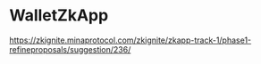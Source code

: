 # WalletZkApp
https://zkignite.minaprotocol.com/zkignite/zkapp-track-1/phase1-refineproposals/suggestion/236/
